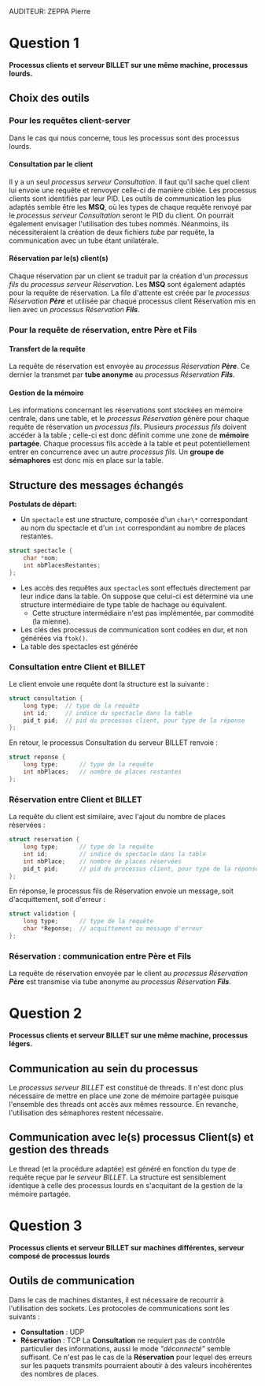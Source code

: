 AUDITEUR: ZEPPA Pierre

# Question 1
**Processus clients et serveur BILLET sur une même machine, processus lourds.**
## Choix des outils
### Pour les requêtes client-server
Dans le cas qui nous concerne, tous les processus sont des processus lourds.
#### Consultation par le client
Il y a un seul *processus serveur Consultation*. Il faut qu'il sache quel client lui envoie une requête et renvoyer celle-ci de manière ciblée.
Les processus clients sont identifiés par leur PID. Les outils de communication les plus adaptés semble être les **MSQ**, où les types de chaque requête renvoyé par le *processus serveur Consultation* seront le PID du client. On pourrait également envisager l'utilisation des tubes nommés. Néanmoins, ils nécessiteraient la création de deux fichiers *tube* par requête, la communication avec un tube étant unilatérale.
#### Réservation par le(s) client(s)
Chaque réservation par un client se traduit par la création d'un *processus fils* du *processus serveur Réservation*.
Les **MSQ** sont également adaptés pour la requête de réservation. La file d'attente est créée par le *processus Réservation __Père__* et utilisée par chaque processus client Réservation mis en lien avec un *processus Réservation __Fils__*.
### Pour la requête de réservation, entre Père et Fils
#### Transfert de la requête
La requête de réservation est envoyée au *processus Réservation __Père__*. Ce dernier la transmet par **tube anonyme** au *processus Réservation __Fils__*.
#### Gestion de la mémoire
Les informations concernant les réservations sont stockées en mémoire centrale, dans une table, et le *processus Réservation* génère pour chaque requête de réservation un *processus fils*. Plusieurs *processus fils* doivent accéder à la table ; celle-ci est donc définit comme une zone de **mémoire partagée**.
Chaque processus fils accède à la table et peut potentiellement entrer en concurrence avec un autre *processus fils*. Un **groupe de sémaphores** est donc mis en place sur la table.

## Structure des messages échangés
**Postulats de départ:**
* Un `spectacle` est une structure, composée d'un `char\*` correspondant au nom du spectacle et d'un `int` correspondant au nombre de places restantes.
```c
struct spectacle {
	char *nom;
	int nbPlacesRestantes;
};
```
* Les accès des requêtes aux `spectacle`s sont effectués directement par leur indice dans la table. On suppose que celui-ci est déterminé via une structure intermédiaire de type table de hachage ou équivalent.
    * Cette structure intermédiaire n'est pas implémentée, par commodité (la mienne).
* Les clés des processus de communication sont codées en dur, et non générées via `ftok()`.
* La table des spectacles est générée 

### Consultation entre Client et BILLET
Le client envoie une requête dont la structure est la suivante :
```c
struct consultation {
	long type;  // type de la requête
	int id;     // indice du spectacle dans la table
	pid_t pid;  // pid du processus client, pour type de la réponse
};
```
En retour, le processus Consultation du serveur BILLET renvoie :
```c
struct reponse {
	long type;      // type de la requête
	int nbPlaces;   // nombre de places restantes
};
```
### Réservation entre Client et BILLET
La requête du client est similaire, avec l'ajout du nombre de places réservées :
```c
struct reservation {
	long type;      // type de la requête
	int id;         // indice du spectacle dans la table
	int nbPlace;    // nombre de places réservées
	pid_t pid;      // pid du processus client, pour type de la réponse
};
```
En réponse, le processus fils de Réservation envoie un message, soit d'acquittement, soit d'erreur :
```c
struct validation {
	long type;      // type de la requête
	char *Reponse;  // acquittement ou message d'erreur
};
```
### Réservation : communication entre Père et Fils
La requête de réservation envoyée par le client au *processus Réservation __Père__* est transmise via tube anonyme au *processus Réservation __Fils__*.

# Question 2
**Processus clients et serveur BILLET sur une même machine, processus légers.**
## Communication au sein du processus
Le *processus serveur BILLET* est constitué de threads. Il n'est donc plus nécessaire de mettre en place une zone de mémoire partagée puisque l'ensemble des threads ont accès aux mêmes ressource.
En revanche, l'utilisation des sémaphores restent nécessaire.
## Communication avec le(s) processus Client(s) et gestion des threads
Le thread (et la procédure adaptée) est généré en fonction du type de requête reçue par le *serveur BILLET*. La structure est sensiblement identique à celle des processus lourds en s'acquitant de la gestion de la mémoire partagée.

# Question 3
**Processus clients et serveur BILLET sur machines différentes, serveur composé de processus lourds**
## Outils de communication
Dans le cas de machines distantes, il est nécessaire de recourrir à l'utilisation des sockets. Les protocoles de communications sont les suivants :
* **Consultation** : UDP
* **Réservation** : TCP
La **Consultation** ne requiert pas de contrôle particulier des informations, aussi le mode *"déconnecté"* semble suffisant. Ce n'est pas le cas de la **Réservation** pour lequel des erreurs sur les paquets transmits pourraient aboutir à des valeurs incohérentes des nombres de places.
